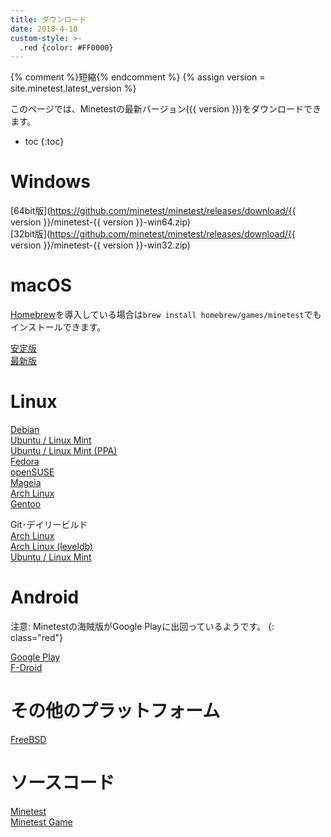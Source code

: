 ```yaml
---
title: ダウンロード
date: 2018-4-18
custom-style: >-
  .red {color: #FF0000}
---
```

{% comment %}短縮{% endcomment %}
{% assign version = site.minetest.latest_version %}

このページでは、Minetestの最新バージョン({{ version }})をダウンロードできます。

- toc
{:toc}

# Windows

[64bit版](https://github.com/minetest/minetest/releases/download/{{ version }}/minetest-{{ version }}-win64.zip)  
[32bit版](https://github.com/minetest/minetest/releases/download/{{ version }}/minetest-{{ version }}-win32.zip)

# macOS

[Homebrew](http://brew.sh)を導入している場合は`brew install homebrew/games/minetest`でもインストールできます。

[安定版](https://github.com/krondor-game/minetest/releases/tag/stable)  
[最新版](https://github.com/krondor-game/minetest/releases)

# Linux

[Debian](https://packages.debian.org/search?keywords=minetest)  
[Ubuntu / Linux Mint](http://packages.ubuntu.com/search?keywords=minetest)  
[Ubuntu / Linux Mint (PPA)](https://launchpad.net/~minetestdevs/+archive/ubuntu/stable)  
[Fedora](https://apps.fedoraproject.org/packages/minetest)  
[openSUSE](http://software.opensuse.org/package/minetest)  
[Mageia](http://mageia.madb.org/package/show/name/minetest)  
[Arch Linux](https://www.archlinux.org/packages/?q=minetest)  
[Gentoo](http://packages.gentoo.org/package/games-action/minetest)

Git･デイリービルド  
[Arch Linux](https://aur.archlinux.org/packages/minetest-git)  
[Arch Linux (leveldb)](https://aur.archlinux.org/packages/minetest-git-leveldb)  
[Ubuntu / Linux Mint](https://code.launchpad.net/~minetestdevs/+archive/daily-builds/+packages)

# Android

注意: Minetestの海賊版がGoogle Playに出回っているようです。
{: class="red"}

[Google Play](https://play.google.com/store/apps/details?id=net.minetest.minetest)  
[F-Droid](https://f-droid.org/repository/browse/?fdid=net.minetest.minetest)

# その他のプラットフォーム

[FreeBSD](http://www.freshports.org/games/minetest)

# ソースコード

[Minetest](https://github.com/minetest/minetest/archive/master.zip)  
[Minetest Game](https://github.com/minetest/minetest_game/archive/master.zip)
